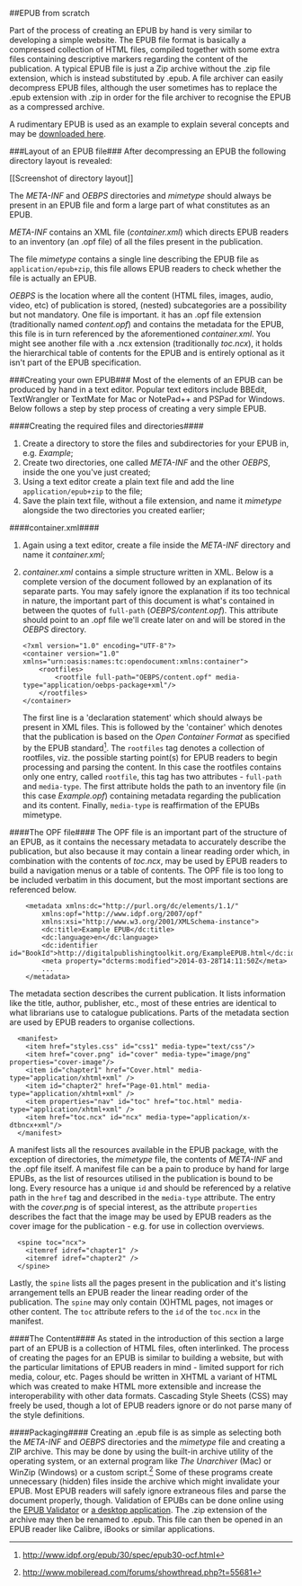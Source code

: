 ##EPUB from scratch

Part of the process of creating an EPUB by hand is very similar to developing a simple website. The EPUB file format is basically a compressed collection of HTML files, compiled together with some extra files containing descriptive markers regarding the content of the publication. A typical EPUB file is just a Zip archive without the .zip file extension, which is instead substituted by .epub. A file archiver can easily decompress EPUB files, although the user sometimes has to replace the .epub extension with .zip in order for the file archiver to recognise the EPUB as a compressed archive.

A rudimentary EPUB is used as an example to explain several concepts and may be [downloaded here]().


###Layout of an EPUB file###
After decompressing an EPUB the following directory layout is revealed:

[[Screenshot of directory layout]]

The *META-INF* and *OEBPS* directories and *mimetype* should always be present in an EPUB file and form a large part of what constitutes as an EPUB. 

*META-INF* contains an XML file (*container.xml*) which directs EPUB readers to an inventory (an .opf file) of all the files present in the publication. 

The file *mimetype* contains a single line describing the EPUB file as `application/epub+zip`, this file allows EPUB readers to check whether the file is actually an EPUB.

*OEBPS* is the location where all the content (HTML files, images, audio, video, etc) of publication is stored, (nested) subcategories are a possibility but not mandatory. One file is important. it has an .opf file extension (traditionally named *content.opf*) and contains the metadata for the EPUB, this file is in turn referenced by the aforementioned *container.xml*. You might see another file with a .ncx extension (traditionally *toc.ncx*), it holds the hierarchical table of contents for the EPUB and is entirely optional as it isn't part of the EPUB specification.


###Creating your own EPUB###
Most of the elements of an EPUB can be produced by hand in a text editor. Popular text editors include BBEdit, TextWrangler or TextMate for Mac or NotePad++ and PSPad for Windows. Below follows a step by step process of creating a very simple EPUB.


####Creating the required files and directories####
1. Create a directory to store the files and subdirectories for your EPUB in, e.g. *Example*;
2. Create two directories, one called *META-INF* and the other *OEBPS*, inside the one you've just created;
3. Using a text editor create a plain text file and add the line `application/epub+zip` to the file;
4. Save the plain text file, without a file extension, and name it *mimetype* alongside the two directories you created earlier;


####container.xml####
1. Again using a text editor, create a file inside the *META-INF* directory and name it *container.xml*;
2. *container.xml* contains a simple structure written in XML. Below is a complete version of the document followed by an explanation of its separate parts. You may safely ignore the explanation if its too technical in nature, the important part of this document is what's contained in between the quotes of `full-path` (*OEBPS/content.opf*). This attribute should point to an .opf file we'll create later on and will be stored in the *OEBPS* directory.

	```
	<?xml version="1.0" encoding="UTF-8"?> 
	<container version="1.0" xmlns="urn:oasis:names:tc:opendocument:xmlns:container"> 
		<rootfiles>
			<rootfile full-path="OEBPS/content.opf" media-type="application/oebps-package+xml"/>
		</rootfiles>
	</container>
	```
	
	The first line is a 'declaration statement' which should always be present in XML files. This is followed by the 'container' which denotes that the publication is based on the *Open Container Format* as specified by the EPUB standard[^epub-standard]. The `rootfiles` tag denotes a collection of rootfiles, viz. the possible starting point(s) for EPUB readers to begin processing and parsing the content. In this case the rootfiles contains only one entry, called `rootfile`, this tag has two attributes - `full-path` and `media-type`. The first attribute holds the path to an inventory file (in this case *Example.opf*) containing metadata regarding the publication and its content. Finally, `media-type` is reaffirmation of the EPUBs mimetype.
	

####The OPF file####
The OPF file is an important part of the structure of an EPUB, as it contains the necessary metadata to accurately describe the publication, but also because it may contain a linear reading order which, in combination with the contents of *toc.ncx*, may be used by EPUB readers to build a navigation menus or a table of contents. The OPF file is too long to be included verbatim in this document, but the most important sections are referenced below.

```
	<metadata xmlns:dc="http://purl.org/dc/elements/1.1/"
		xmlns:opf="http://www.idpf.org/2007/opf"
		xmlns:xsi="http://www.w3.org/2001/XMLSchema-instance">
		<dc:title>Example EPUB</dc:title>
		<dc:language>en</dc:language>
		<dc:identifier id="BookId">http://digitalpublishingtoolkit.org/ExampleEPUB.html</dc:identifier>
    	<meta property="dcterms:modified">2014-03-28T14:11:50Z</meta>
    	...
	</metadata>
```

The metadata section describes the current publication. It lists information like the title, author, publisher, etc., most of these entries are identical to what librarians use to catalogue publications. Parts of the metadata section are used by EPUB readers to organise collections.
	
```	
  <manifest>
    <item href="styles.css" id="css1" media-type="text/css"/>
    <item href="cover.png" id="cover" media-type="image/png" properties="cover-image"/>
	<item id="chapter1" href="Cover.html" media-type="application/xhtml+xml" />
	<item id="chapter2" href="Page-01.html" media-type="application/xhtml+xml" />
	<item properties="nav" id="toc" href="toc.html" media-type="application/xhtml+xml" />
    <item href="toc.ncx" id="ncx" media-type="application/x-dtbncx+xml"/>
  </manifest>
```

A manifest lists all the resources available in the EPUB package, with the exception of directories, the *mimetype* file, the contents of *META-INF* and the .opf file itself. A manifest file can be a pain to produce by hand for large EPUBs, as the list of resources utilised in the publication is bound to be long. Every resource has a unique `id` and should be referenced by a relative path in the `href` tag and described in the `media-type` attribute. The entry with the *cover.png* is of special interest, as the attribute `properties` describes the fact that the image may be used by EPUB readers as the cover image for the publication - e.g. for use in collection overviews.

```
  <spine toc="ncx">
  	<itemref idref="chapter1" />
  	<itemref idref="chapter2" />
  </spine>
```
Lastly, the `spine` lists all the pages present in the publication and it's listing arrangement tells an EPUB reader the linear reading order of the publication. The `spine` may only contain (X)HTML pages, not images or other content. The `toc` attribute refers to the `id`  of the `toc.ncx` in the manifest.
	

####The Content####
As stated in the introduction of this section a large part of an EPUB is a collection of HTML files, often interlinked. The process of creating the pages for an EPUB is similar to building a website, but with the particular limitations of EPUB readers in mind - limited support for rich media, colour, etc. Pages should be written in XHTML a variant of HTML which was created to make HTML more extensible and increase the interoperability with other data formats. Cascading Style Sheets (CSS) may freely be used, though a lot of EPUB readers ignore or do not parse many of the style definitions.


####Packaging####
Creating an .epub file is as simple as selecting both the *META-INF* and *OEBPS* directories and the *mimetype* file and creating a ZIP archive. This may be done by using the built-in archive utility of the operating system, or an external program like *The Unarchiver* (Mac) or WinZip (Windows) or a custom script.[^epub-zip-unzip] Some of these programs create unnecessary (hidden) files inside the archive which might invalidate your EPUB. Most EPUB readers will safely ignore extraneous files and parse the document properly, though. Validation of EPUBs can be done online using the [EPUB Validator](http://validator.idpf.org) or [a desktop application](http://www.pagina-online.de/produkte/epub-checker/). The .zip extension of the archive may then be renamed to .epub. This file can then be opened in an EPUB reader like Calibre, iBooks or similar applications.

[^epub-standard]: http://www.idpf.org/epub/30/spec/epub30-ocf.html
[^epub-zip-unzip]: http://www.mobileread.com/forums/showthread.php?t=55681
